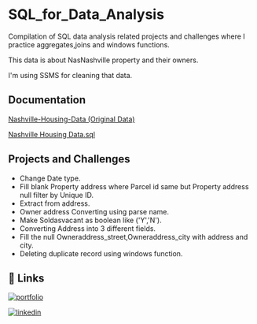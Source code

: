 
# SQL_for_Data_Analysis

Compilation of SQL data analysis related projects and challenges where I practice aggregates,joins and windows functions.

This data is about NasNashville property and their owners.

I'm using SSMS for cleaning that data.


## Documentation

[Nashville-Housing-Data (Original Data)](https://github.com/SubhadeepBanik/Nashville-Housing-Data/blob/main/Nashville%20Housing%20Data%20for%20Data%20Cleaning.csv)

[Nashville Housing Data.sql](https://github.com/SubhadeepBanik/Nashville-Housing-Data/blob/main/Nashville%20Housing%20Data.sql)


## Projects and Challenges

- Change Date type.
- Fill blank Property address where Parcel id same but Property address null filter by Unique ID.
- Extract from address.
- Owner address Converting using parse name.
- Make Soldasvacant as boolean like ('Y','N').
- Converting Address into 3 different fields.
- Fill the null Owneraddress_street,Owneraddress_city with address and city.
- Deleting duplicate record using windows function.


## 🔗 Links
[![portfolio](https://img.shields.io/badge/my_portfolio-000?style=for-the-badge&logo=ko-fi&logoColor=white)](https://subhadeepbanik.github.io/SubhadeepBanik.io/)

[![linkedin](https://img.shields.io/badge/linkedin-0A66C2?style=for-the-badge&logo=linkedin&logoColor=white)](https://www.linkedin.com/in/subhadeep-banik-215319134?lipi=urn%3Ali%3Apage%3Ad_flagship3_profile_view_base_contact_details%3BCtHzZZRPQxitoagiVbCPZQ%3D%3D)
